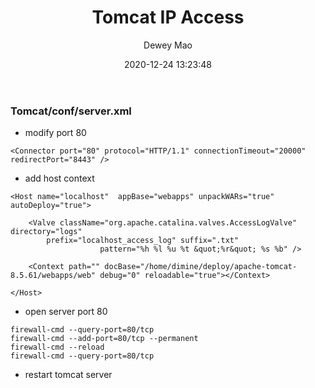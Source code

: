 ﻿--- 
layout: post 
title: "Tomcat IP Access" 
date: 2020-12-24 13:23:48 
author: Dewey Mao 
categories: Tomcat 
--- 
### Tomcat/conf/server.xml
- modify port 80   

```   
<Connector port="80" protocol="HTTP/1.1" connectionTimeout="20000" redirectPort="8443" />
```   

- add host context   
```   
<Host name="localhost"  appBase="webapps" unpackWARs="true" autoDeploy="true">

	<Valve className="org.apache.catalina.valves.AccessLogValve" directory="logs"
		prefix="localhost_access_log" suffix=".txt"
               		pattern="%h %l %u %t &quot;%r&quot; %s %b" />

	<Context path="" docBase="/home/dimine/deploy/apache-tomcat-8.5.61/webapps/web" debug="0" reloadable="true"></Context>

</Host>
```   

- open server port 80   
```   
firewall-cmd --query-port=80/tcp
firewall-cmd --add-port=80/tcp --permanent
firewall-cmd --reload
firewall-cmd --query-port=80/tcp
```   

- restart tomcat server   
